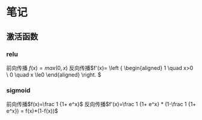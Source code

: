 # 笔记

## 激活函数
### relu
前向传播 $f(x)=max(0,x)$
反向传播$f'(x)=
\left \{
        \begin{aligned}
            1 \quad x>0 \\
            0 \quad x \le0
        \end{aligned}
\right.
$  
### sigmoid
前向传播$f(x)=\frac 1 {1+ e^x}$
反向传播$f'(x)=\frac 1 {1+ e^x} * (1-\frac 1 {1+ e^x}) = f(x)*(1-f(x))$

